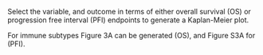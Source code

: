 Select the variable, and outcome in terms of either overall survival (OS) or
progression free interval (PFI) endpoints to generate a Kaplan-Meier plot.

For immune subtypes Figure 3A can be generated (OS), and Figure S3A for (PFI).

